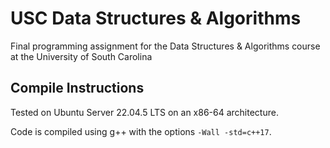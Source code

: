 # USC Data Structures & Algorithms
Final programming assignment for the Data Structures &amp; Algorithms course at the University of South Carolina

## Compile Instructions

Tested on Ubuntu Server 22.04.5 LTS on an x86-64 architecture.

Code is compiled using g++ with the options `-Wall -std=c++17`.
